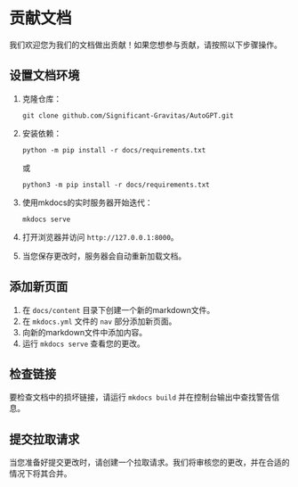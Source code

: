 # 贡献文档

我们欢迎您为我们的文档做出贡献！如果您想参与贡献，请按照以下步骤操作。

## 设置文档环境

1. 克隆仓库：

    ```shell
    git clone github.com/Significant-Gravitas/AutoGPT.git
    ```

1. 安装依赖：

    ```shell
    python -m pip install -r docs/requirements.txt
    ```

    或

    ```shell
    python3 -m pip install -r docs/requirements.txt
    ```

1. 使用mkdocs的实时服务器开始迭代：

    ```shell
    mkdocs serve
    ```

1. 打开浏览器并访问 `http://127.0.0.1:8000`。

1. 当您保存更改时，服务器会自动重新加载文档。

## 添加新页面

1. 在 `docs/content` 目录下创建一个新的markdown文件。
1. 在 `mkdocs.yml` 文件的 `nav` 部分添加新页面。
1. 向新的markdown文件中添加内容。
1. 运行 `mkdocs serve` 查看您的更改。

## 检查链接

要检查文档中的损坏链接，请运行 `mkdocs build` 并在控制台输出中查找警告信息。

## 提交拉取请求

当您准备好提交更改时，请创建一个拉取请求。我们将审核您的更改，并在合适的情况下将其合并。